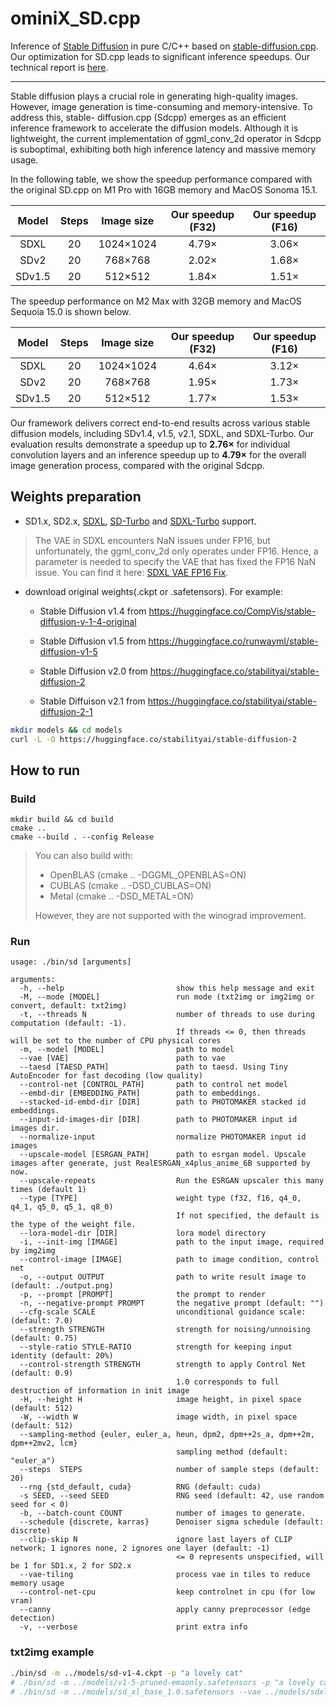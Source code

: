 # ominiX_SD.cpp

Inference of [Stable Diffusion](https://github.com/CompVis/stable-diffusion) in pure C/C++  based on [stable-diffusion.cpp](https://github.com/leejet/stable-diffusion.cpp).  Our optimization for SD.cpp leads to significant inference speedups.  Our technical report is [here](https://github.com/moxin-org/ominiX_SD.cpp/blob/main/report/tech_report.pdf).


----
Stable diffusion plays a crucial role in generating high-quality images. However,
image generation is time-consuming and memory-intensive. To address this, stable-
diffusion.cpp (Sdcpp) emerges as an efficient inference framework to accelerate
the diffusion models. Although it is lightweight, the current implementation of
ggml_conv_2d operator in Sdcpp is suboptimal, exhibiting both high inference
latency and massive memory usage. 

In the following table, we show the speedup performance compared with the original SD.cpp on M1 Pro with 16GB memory and MacOS Sonoma 15.1. 

|  Model 	| Steps 	| Image size 	| Our speedup (F32) 	| Our speedup (F16) 	|
|:------:	|:-----:	|:----------:	|:-----------------:	|:-----------------:	|
|  SDXL  	|   20  	|  1024×1024 	|       4.79×       	|       3.06×       	|
|  SDv2  	|   20  	|   768×768  	|       2.02×       	|       1.68×       	|
| SDv1.5 	|   20  	|   512×512  	|       1.84×       	|       1.51×       	|

The speedup performance on M2 Max with 32GB memory and MacOS Sequoia 15.0 is shown below. 

|  Model 	| Steps 	| Image size 	| Our speedup (F32) 	| Our speedup (F16) 	|
|:------:	|:-----:	|:----------:	|:-----------------:	|:-----------------:	|
|  SDXL  	|   20  	|  1024×1024 	|       4.64×       	|       3.12×       	|
|  SDv2  	|   20  	|   768×768  	|       1.95×       	|       1.73×       	|
| SDv1.5 	|   20  	|   512×512  	|       1.77×       	|       1.53×       	|


Our framework delivers correct end-to-end results across various stable diffusion
models, including SDv1.4, v1.5, v2.1, SDXL, and SDXL-Turbo. Our evaluation
results demonstrate a speedup up to **2.76×** for individual convolution layers and an
inference speedup up to **4.79×** for the overall image generation process, compared
with the original Sdcpp.



## Weights preparation

- SD1.x, SD2.x, [SDXL](https://huggingface.co/stabilityai/stable-diffusion-xl-base-1.0), [SD-Turbo](https://huggingface.co/stabilityai/sd-turbo) and [SDXL-Turbo](https://huggingface.co/stabilityai/sdxl-turbo) support.

> The VAE in SDXL encounters NaN issues under FP16, but unfortunately, the ggml_conv_2d only operates under FP16. Hence, a parameter is needed to specify the VAE that has fixed the FP16 NaN issue. You can find it here: [SDXL VAE FP16 Fix](https://huggingface.co/madebyollin/sdxl-vae-fp16-fix/blob/main/sdxl_vae.safetensors).

- download original weights(.ckpt or .safetensors). For example:

	- Stable Diffusion v1.4 from https://huggingface.co/CompVis/stable-diffusion-v-1-4-original

	- Stable Diffusion v1.5 from https://huggingface.co/runwayml/stable-diffusion-v1-5

	- Stable Diffusion v2.0 from https://huggingface.co/stabilityai/stable-diffusion-2

	- Stable Diffuison v2.1 from https://huggingface.co/stabilityai/stable-diffusion-2-1

```bash
mkdir models && cd models
curl -L -O https://huggingface.co/stabilityai/stable-diffusion-2
```



## How to run


### Build

```shell
mkdir build && cd build
cmake ..
cmake --build . --config Release
```

> You can also build with:
>
> - OpenBLAS (cmake .. -DGGML_OPENBLAS=ON)
> - CUBLAS (cmake .. -DSD_CUBLAS=ON)
> - Metal (cmake .. -DSD_METAL=ON)
>
> However, they are not supported with the winograd improvement.



### Run

```
usage: ./bin/sd [arguments]

arguments:
  -h, --help                         show this help message and exit
  -M, --mode [MODEL]                 run mode (txt2img or img2img or convert, default: txt2img)
  -t, --threads N                    number of threads to use during computation (default: -1).
                                     If threads <= 0, then threads will be set to the number of CPU physical cores
  -m, --model [MODEL]                path to model
  --vae [VAE]                        path to vae
  --taesd [TAESD_PATH]               path to taesd. Using Tiny AutoEncoder for fast decoding (low quality)
  --control-net [CONTROL_PATH]       path to control net model
  --embd-dir [EMBEDDING_PATH]        path to embeddings.
  --stacked-id-embd-dir [DIR]        path to PHOTOMAKER stacked id embeddings.
  --input-id-images-dir [DIR]        path to PHOTOMAKER input id images dir.
  --normalize-input                  normalize PHOTOMAKER input id images
  --upscale-model [ESRGAN_PATH]      path to esrgan model. Upscale images after generate, just RealESRGAN_x4plus_anime_6B supported by now.
  --upscale-repeats                  Run the ESRGAN upscaler this many times (default 1)
  --type [TYPE]                      weight type (f32, f16, q4_0, q4_1, q5_0, q5_1, q8_0)
                                     If not specified, the default is the type of the weight file.
  --lora-model-dir [DIR]             lora model directory
  -i, --init-img [IMAGE]             path to the input image, required by img2img
  --control-image [IMAGE]            path to image condition, control net
  -o, --output OUTPUT                path to write result image to (default: ./output.png)
  -p, --prompt [PROMPT]              the prompt to render
  -n, --negative-prompt PROMPT       the negative prompt (default: "")
  --cfg-scale SCALE                  unconditional guidance scale: (default: 7.0)
  --strength STRENGTH                strength for noising/unnoising (default: 0.75)
  --style-ratio STYLE-RATIO          strength for keeping input identity (default: 20%)
  --control-strength STRENGTH        strength to apply Control Net (default: 0.9)
                                     1.0 corresponds to full destruction of information in init image
  -H, --height H                     image height, in pixel space (default: 512)
  -W, --width W                      image width, in pixel space (default: 512)
  --sampling-method {euler, euler_a, heun, dpm2, dpm++2s_a, dpm++2m, dpm++2mv2, lcm}
                                     sampling method (default: "euler_a")
  --steps  STEPS                     number of sample steps (default: 20)
  --rng {std_default, cuda}          RNG (default: cuda)
  -s SEED, --seed SEED               RNG seed (default: 42, use random seed for < 0)
  -b, --batch-count COUNT            number of images to generate.
  --schedule {discrete, karras}      Denoiser sigma schedule (default: discrete)
  --clip-skip N                      ignore last layers of CLIP network; 1 ignores none, 2 ignores one layer (default: -1)
                                     <= 0 represents unspecified, will be 1 for SD1.x, 2 for SD2.x
  --vae-tiling                       process vae in tiles to reduce memory usage
  --control-net-cpu                  keep controlnet in cpu (for low vram)
  --canny                            apply canny preprocessor (edge detection)
  -v, --verbose                      print extra info
```

### txt2img example


```sh
./bin/sd -m ../models/sd-v1-4.ckpt -p "a lovely cat"
# ./bin/sd -m ../models/v1-5-pruned-emaonly.safetensors -p "a lovely cat"
# ./bin/sd -m ../models/sd_xl_base_1.0.safetensors --vae ../models/sdxl_vae-fp16-fix.safetensors -H 1024 -W 1024 -p "a lovely cat" -v
```

